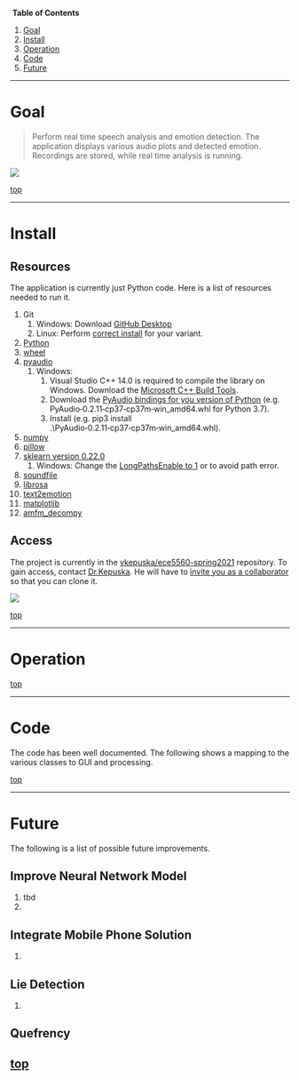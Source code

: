 ﻿﻿<a id="top"></a>
**Table of Contents**

1. [Goal](#Goal)
1. [Install](#Install)
1. [Operation](#Operation)
1. [Code](#Code)
1. [Future](#Future)

----
# Goal
> Perform real time speech analysis and emotion detection.  The application displays various audio plots and detected emotion.  Recordings are stored, while real time analysis is running.

![][gui]

[top](#top)

----
# Install

## Resources
The application is currently just Python code.  Here is a list of resources needed to run it.
1. Git
    1. Windows: Download [GitHub Desktop](https://desktop.github.com/)
    1. Linux: Perform [correct install](https://git-scm.com/download/linux) for your variant.
1. [Python](https://www.python.org/downloads/)
1. [wheel](https://pypi.org/project/wheel/)
1. [pyaudio](https://pypi.org/project/PyAudio/)
    1. Windows: 
        1. Visual Studio C++ 14.0 is required to compile the library on Windows.  Download the [Microsoft C++ Build Tools](https://visualstudio.microsoft.com/visual-cpp-build-tools).
        1. Download the [PyAudio bindings for you version of Python](https://www.lfd.uci.edu/~gohlke/pythonlibs/#pyaudio) (e.g. PyAudio‑0.2.11‑cp37‑cp37m‑win_amd64.whl for Python 3.7).
        1. Install (e.g. pip3 install .\PyAudio‑0.2.11‑cp37‑cp37m‑win_amd64.whl).
1. [numpy](https://numpy.org/install)
1. [pillow](https://pillow.readthedocs.io/en/stable/installation.html)
1. [sklearn version 0.22.0](https://pypi.org/project/scikit-learn/0.22.2/)
    1. Windows: Change the [LongPathsEnable to 1](https://stackoverflow.com/a/62196666/9560214) or to avoid path error.
1. [soundfile](https://pypi.org/project/SoundFile/)
1. [librosa](https://pypi.org/project/librosa/)
1. [text2emotion](https://pypi.org/project/text2emotion/)
1. [matplotlib](https://pypi.org/project/matplotlib/)
1. [amfm_decompy](https://pypi.org/project/AMFM-decompy/)

## Access
The project is currently in the [vkepuska/ece5560-spring2021](https://github.com/vkepuska/ece5560-spring2021) repository.  To gain access, contact [Dr.Kepuska](teacher).  He will have to [invite you as a collaborator](https://github.com/vkepuska/ece5560-spring2021/settings/access) so that you can clone it.

![][collaborator]

[top](#top)

----
# Operation


[top](#top)

----
# Code
The code has been well documented.  The following shows a mapping to the various classes to GUI and processing.

[top](#top)

----
# Future
The following is a list of possible future improvements.

## Improve Neural Network Model
1. tbd
1. 

## Integrate Mobile Phone Solution
1. 

## Lie Detection
1.

## Quefrency


[top](#top)
----

<!-- References -->
[teacher]: <mailto:vkepuska@fit.edu>
[gui]: image/gui.gif
[python]: https://www.python.org/downloads/release/python-3710/
[collaborator]: image/collaborator.gif